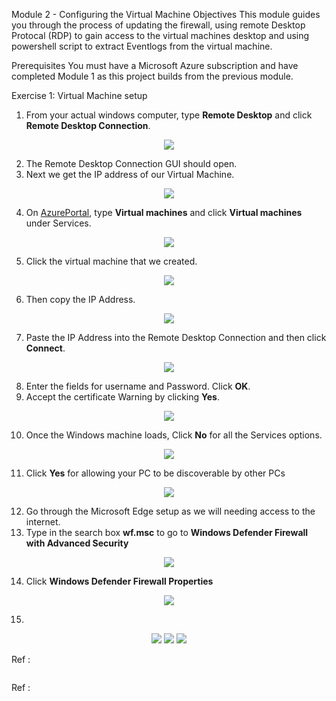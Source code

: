 Module 2 - Configuring the Virtual Machine
Objectives
This module guides you through the process of updating the firewall, using remote Desktop Protocal (RDP) to gain access to the virtual machines desktop and using powershell script to extract Eventlogs from the virtual machine.

Prerequisites You must have a Microsoft Azure subscription and have completed Module 1 as this project builds from the previous module.

Exercise 1: Virtual Machine setup

1. From your actual windows computer, type <strong>Remote Desktop</strong> and click <strong>Remote Desktop Connection</strong>. 

<p align="center">
  <img src="https://i.imgur.com/rBfuiDZ.png"/>
</p>

2. The Remote Desktop Connection GUI should open.
3. Next we get the IP address of our Virtual Machine.
<p align="center">
  <img src="https://i.imgur.com/BRInebb.png"/>
</p>

4. On <a href="https://portal.azure.com/">AzurePortal</a>, type <strong>Virtual machines</strong> and click <strong>Virtual machines</strong> under Services.

<p align="center">
  <img src="https://i.imgur.com/5NKk5JR.png"/>
</p>

5. Click the virtual machine that we created.

<p align="center">
  <img src="https://i.imgur.com/Did7vIb.png"/>
</p>

6. Then copy the IP Address.

<p align="center">
  <img src="https://i.imgur.com/GDcDvnl.png"/>
</p>

7. Paste the IP Address into the Remote Desktop Connection and then click <strong>Connect</strong>.

<p align="center">
  <img src="https://i.imgur.com/4PAVoVT.png"/>
</p>

8. Enter the fields for username and Password. Click <strong>OK</strong>.
9. Accept the certificate Warning by clicking <strong>Yes</strong>.

<p align="center">
  <img src="https://i.imgur.com/zi6PXrL.png"/>
</p>

10. Once the Windows machine loads, Click <strong>No</strong> for all the Services options.

<p align="center">
  <img src="https://i.imgur.com/wUZosm0.png"/>
</p>


11. Click <strong>Yes</strong> for allowing your PC to be discoverable by other PCs

<p align="center">
  <img src="https://i.imgur.com/sK3c3Qy.png"/>
</p>

12. Go through the Microsoft Edge setup as we will needing access to the internet.
13. Type in the search box <strong>wf.msc</strong> to go to <strong>Windows Defender Firewall with Advanced Security</strong>

<p align="center">
  <img src="blob:https://imgur.com/3ac2284a-52cb-44c4-8ce5-2fe9fcc76f3d"/>
</p>

14. Click <strong>Windows Defender Firewall Properties</strong>

<p align="center">
  <img src="https://i.imgur.com/4TGmpZy.png"/>
</p>

15. 
<p align="center">
  <img src="https://i.imgur.com/O44N88u.png"/>
  <img src="https://i.imgur.com/JSacsny.png"/>
  <img src="[https://i.imgur.com/O44N88u.png](https://i.imgur.com/uSM9amD.png)"/>
</p>

<p align="center">
  <p>Ref : </p>
  <img src=""/>
  <p></p>
</p>

<p align="center">
  <p>Ref : </p>
  <img src=""/>
  <p></p>
</p>
